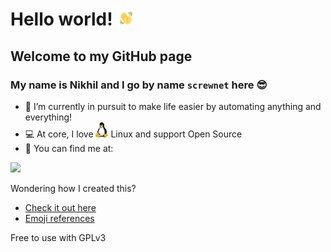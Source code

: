 # Hello world! <img src="./handwave.gif" align="top" width="30px">

<!--
**screwnet/screwnet** is a ✨ _special_ ✨ repository because its `README.md` (this file) appears on your GitHub profile. -->
## Welcome to my GitHub page
### My name is Nikhil and I go by name `screwnet` here :sunglasses:

- 🔭 I’m currently in pursuit to make life easier by automating anything and everything!
- :computer: At core, I love <span><img src="./Tux.svg.png" alt="Tux" width="20px"></span>&nbsp;Linux and support Open Source
- :postbox:  You can find me at:
<p align="left">
<a href="https://www.linkedin.com/in/nikhilvinoy" target="_blank" rel="noopener noreferrer"><img src="https://img.shields.io/badge/LinkedIn-0077B5?style=for-the-badge&logo=linkedin&logoColor=white"/></a>

<!--START_SECTION:activity-->

Wondering how I created this?

* [Check it out here](https://docs.github.com/en/account-and-profile/setting-up-and-managing-your-github-profile/customizing-your-profile/managing-your-profile-readme "Managing your profile README")
* [Emoji references](https://gist.github.com/rxaviers/7360908)

Free to use with GPLv3
